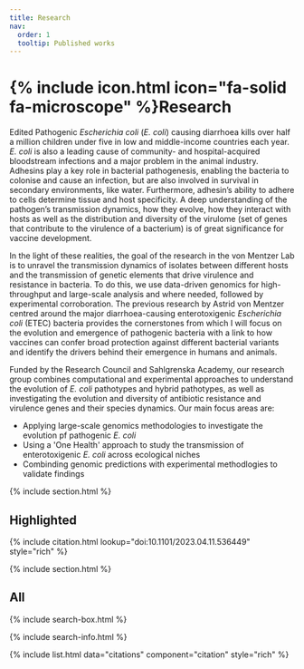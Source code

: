 ```yaml
---
title: Research
nav:
  order: 1
  tooltip: Published works
---
```


# {% include icon.html icon="fa-solid fa-microscope" %}Research
Edited Pathogenic _Escherichia coli_ (_E. coli_) causing diarrhoea kills over half a million children under five in low and middle-income countries each year. _E. coli_ is also a leading cause of community- and hospital-acquired bloodstream infections and a major problem in the animal industry. Adhesins play a key role in bacterial pathogenesis, enabling the bacteria to colonise and cause an infection, but are also involved in survival in secondary environments, like water. Furthermore, adhesin’s ability to adhere to cells determine tissue and host specificity. A deep understanding of the pathogen’s transmission dynamics, how they evolve, how they interact with hosts as well as the distribution and diversity of the virulome (set of genes that contribute to the virulence of a bacterium) is of great significance for vaccine development.  

In the light of these realities, the goal of the research in the von Mentzer Lab is to unravel the transmission dynamics of isolates between different hosts and the transmission of genetic elements that drive virulence and resistance in bacteria. To do this, we use data-driven genomics for high-throughput and large-scale analysis and where needed, followed by experimental corroboration. The previous research by Astrid von Mentzer centred around the major diarrhoea-causing enterotoxigenic _Escherichia coli_ (ETEC) bacteria provides the cornerstones from which I will focus on the evolution and emergence of pathogenic bacteria with a link to how vaccines can confer broad protection against different bacterial variants and identify the drivers behind their emergence in humans and animals.

Funded by the Research Council and Sahlgrenska Academy, our research group combines computational and experimental approaches to understand the evolution of _E. coli_ pathotypes and hybrid pathotypes, as well as investigating the evolution and diversity of antibiotic resistance and virulence genes and their species dynamics. Our main focus areas are:

- Applying large-scale genomics methodologies to investigate the evolution pf pathogenic _E. coli_
- Using a 'One Health' approach to study the transmission of enterotoxigenic _E. coli_ across ecological niches
- Combinding genomic predictions with experimental methodlogies to validate findings

{% include section.html %}

## Highlighted

{% include citation.html lookup="doi:10.1101/2023.04.11.536449" style="rich" %}

{% include section.html %}

## All

{% include search-box.html %}

{% include search-info.html %}

{% include list.html data="citations" component="citation" style="rich" %}
